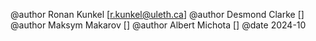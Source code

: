 @author Ronan Kunkel [r.kunkel@uleth.ca]
@author Desmond Clarke []
@author Maksym Makarov []
@author Albert Michota []
@date 2024-10
